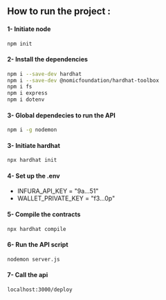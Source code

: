## How to run the project :


#### 1- Initiate node
```sh
npm init
```

#### 2- Install the dependencies

```sh
npm i --save-dev hardhat
npm i --save-dev @nomicfoundation/hardhat-toolbox
npm i fs
npm i express
npm i dotenv
```

#### 3- Global dependecies to run the API

```sh
npm i -g nodemon
```

#### 3- Initiate hardhat 

```sh
npx hardhat init
```

#### 4- Set up the .env 

- INFURA_API_KEY = "9a...51" 
- WALLET_PRIVATE_KEY = "f3...0p"

#### 5- Compile the contracts

```sh
npx hardhat compile
```

#### 6- Run the API script 

```sh
nodemon server.js
```

#### 7- Call the api

```sh
localhost:3000/deploy
```
